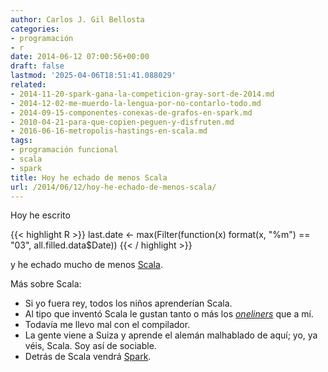 ```yaml
---
author: Carlos J. Gil Bellosta
categories:
- programación
- r
date: 2014-06-12 07:00:56+00:00
draft: false
lastmod: '2025-04-06T18:51:41.088029'
related:
- 2014-11-20-spark-gana-la-competicion-gray-sort-de-2014.md
- 2014-12-02-me-muerdo-la-lengua-por-no-contarlo-todo.md
- 2014-09-15-componentes-conexas-de-grafos-en-spark.md
- 2010-04-21-para-que-copien-peguen-y-disfruten.md
- 2016-06-16-metropolis-hastings-en-scala.md
tags:
- programación funcional
- scala
- spark
title: Hoy he echado de menos Scala
url: /2014/06/12/hoy-he-echado-de-menos-scala/
---
```


Hoy he escrito

{{< highlight R >}}
last.date <- max(Filter(function(x) format(x, "%m") == "03",
	all.filled.data$Date))
{{< / highlight >}}

y he echado mucho de menos [Scala](http://en.wikipedia.org/wiki/Scala_(programming_language)).

Más sobre Scala:

* Si yo fuera rey, todos los niños aprenderían Scala.
* Al tipo que inventó Scala le gustan tanto o más los [_oneliners_](http://es.wikipedia.org/wiki/Los_santos_inocentes_(novela)) que a mí.
* Todavía me llevo mal con el compilador.
* La gente viene a Suiza y aprende el alemán malhablado de aquí; yo, ya véis, Scala. Soy así de sociable.
* Detrás de Scala vendrá [Spark](http://spark.apache.org/).